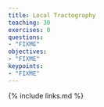 ```yaml
---
title: Local Tractography
teaching: 30
exercises: 0
questions:
- "FIXME"
objectives:
- "FIXME"
keypoints:
- "FIXME"
---
```


{% include links.md %}
